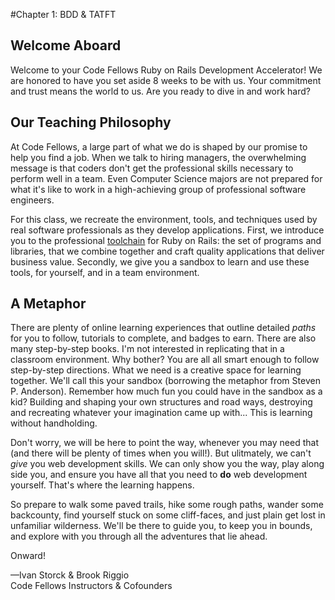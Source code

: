 
#Chapter 1: BDD & TATFT

## Welcome Aboard

Welcome to your Code Fellows Ruby on Rails Development Accelerator! We are honored to have you set aside 8 weeks to be with us. Your commitment and trust means the world to us. Are you ready to dive in and work hard?

## Our Teaching Philosophy

At Code Fellows, a large part of what we do is shaped by our promise to help you find a job. When we talk to hiring managers, the overwhelming message is that coders don't get the professional skills necessary to perform well in a team. Even Computer Science majors are not prepared for what it's like to work in a high-achieving group of professional software engineers.

For this class, we recreate the environment, tools, and techniques used by real software professionals as they develop applications. First, we introduce you to the professional [toolchain](http://en.wikipedia.org/wiki/Toolchain) for Ruby on Rails: the set of programs and libraries, that we combine together and craft quality applications that deliver business value. Secondly, we give you a sandbox to learn and use these tools, for yourself, and in a team environment.

## A Metaphor

There are plenty of online learning experiences that outline detailed *paths* for you to follow, tutorials to complete, and badges to earn. There are also many step-by-step books. I'm not interested in replicating that in a classroom environment. Why bother? You are all all smart enough to follow step-by-step directions. What we need is a creative space for learning together. We'll call this your sandbox (borrowing the metaphor from Steven P. Anderson). Remember how much fun you could have in the sandbox as a kid? Building and shaping your own structures and road ways, destroying and recreating whatever your imagination came up with... This is learning without handholding.

Don't worry, we will be here to point the way, whenever you may need that (and there will be plenty of times when you will!). But ulitmately, we can't *give* you web development skills. We can only show you the way, play along side you, and ensure you have all that you need to **do** web development yourself. That's where the learning happens.

So prepare to walk some paved trails, hike some rough paths, wander some backcounty, find yourself stuck on some cliff-faces, and just plain get lost in unfamiliar wilderness. We'll be there to guide you, to keep you in bounds, and explore with you through all the adventures that lie ahead.

Onward!

&mdash;Ivan Storck & Brook Riggio<br>
Code Fellows Instructors & Cofounders
